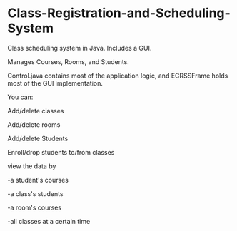 # Class-Registration-and-Scheduling-System
Class scheduling system in Java. Includes a GUI. 

Manages Courses, Rooms, and Students. 

Control.java contains most of the application logic, and ECRSSFrame holds most of the GUI implementation. 

You can: 

  Add/delete classes
  
  Add/delete rooms
  
  Add/delete Students
  
  Enroll/drop students to/from classes
  
  view the data by
  
  -a student's courses

  -a class's students

  -a room's courses

  -all classes at a certain time
    
    

